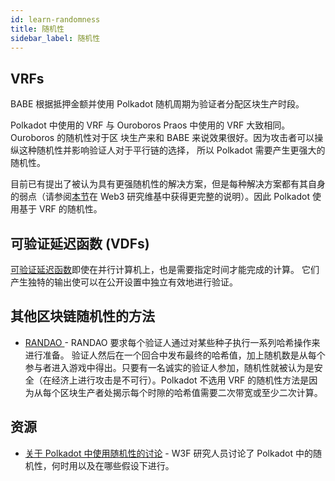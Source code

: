 ```yaml
---
id: learn-randomness
title: 随机性
sidebar_label: 随机性
---
```


## VRFs

BABE 根据抵押金额并使用 Polkadot 随机周期为验证者分配区块生产时段。

Polkadot 中使用的 VRF 与 Ouroboros Praos 中使用的 VRF 大致相同。Ouroboros 的随机性对于区 块生产来和 BABE 来说效果很好。因为攻击者可以操纵这种随机性并影响验证人对于平行链的选择，  所以 Polkadot 需要产生更强大的随机性。

目前已有提出了被认为具有更强随机性的解决方案，但是每种解决方案都有其自身的弱点（请参阅[本节](https://research.web3.foundation/en/latest/polkadot/BABE/sortition/)在 Web3 研究维基中获得更完整的说明）。因此 Polkadot 使用基于 VRF 的随机性。

## 可验证延迟函数 (VDFs)

[可验证延迟函数](https://vdfresearch.org/)即使在并行计算机上，也是需要指定时间才能完成的计算。 它们产生独特的输出使可以在公开设置中独立有效地进行验证。

## 其他区块链随机性的方法

- [ RANDAO ](https://github.com/randao/randao) - RANDAO 要求每个验证人通过对某些种子执行一系列哈希操作来进行准备。 验证人然后在一个回合中发布最终的哈希值，加上随机数是从每个参与者进入游戏中得出。只要有一名诚实的验证人参加，随机性就被认为是安全（在经济上进行攻击是不可行）。Polkadot 不选用 VRF 的随机性方法是因为从每个区块生产者处揭示每个时隙的哈希值需要二次带宽或至少二次计算。

## 资源

- [关于 Polkadot 中使用随机性的讨论](https://github.com/paritytech/ink/issues/57) - W3F 研究人员讨论了 Polkadot 中的随机性，何时用以及在哪些假设下进行。
